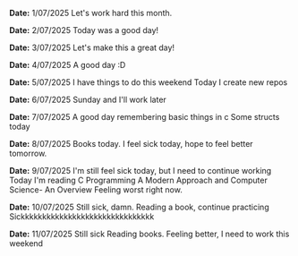 **Date:** 1/07/2025
Let's work hard this month.

**Date:** 2/07/2025
Today was a good day!

**Date:** 3/07/2025
Let's make this a great day!

**Date:** 4/07/2025
A good day :D

**Date:** 5/07/2025
I have things to do this weekend
Today I create new repos

**Date:** 6/07/2025
Sunday and I'll work later

**Date:** 7/07/2025
A good day remembering basic things in c
Some structs today

**Date:** 8/07/2025
Books today.
I feel sick today, hope to feel better tomorrow.

**Date:** 9/07/2025
I'm still feel sick today, but I need to continue working
Today I'm reading C Programming A Modern Approach and Computer Science- An Overview
Feeling worst right now.

**Date:** 10/07/2025
Still sick, damn.
Reading a book, continue practicing
Sickkkkkkkkkkkkkkkkkkkkkkkkkkkkkkk

**Date:** 11/07/2025
Still sick
Reading books.
Feeling better, I need to work this weekend
